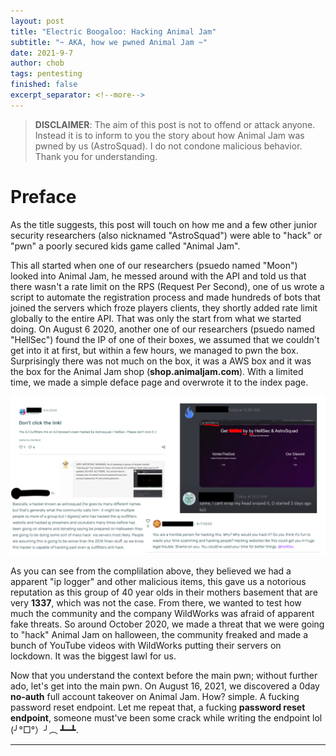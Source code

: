```yaml
---
layout: post
title: "Electric Boogaloo: Hacking Animal Jam"
subtitle: "~ AKA, how we pwned Animal Jam ~"
date: 2021-9-7
author: chob
tags: pentesting
finished: false
excerpt_separator: <!--more-->
---
```


> **DISCLAIMER**: The aim of this post is not to offend or attack anyone. Instead it is to inform to you the story about how Animal Jam was pwned by us (AstroSquad). I do not condone malicious behavior. Thank you for understanding.

# Preface
As the title suggests, this post will touch on how me and a few other junior security researchers (also nicknamed "AstroSquad") were able to "hack" or "pwn" a poorly secured kids game called "Animal Jam". <!--more--> <br>

This all started when one of our researchers (psuedo named "Moon") looked into Animal Jam, he messed around with the API and told us that there wasn't a rate limit on the RPS (Request Per Second), one of us wrote a script to automate the registration process and made hundreds of bots that joined the servers which froze players clients, they shortly added rate limit globally to the entire API. That was only the start from what we started doing. On August 6 2020, another one of our researchers (psuedo named "HellSec") found the IP of one of their boxes, we assumed that we couldn't get into it at first, but within a few hours, we managed to pwn the box. Surprisingly there was not much on the box, it was a AWS box and it was the box for the Animal Jam shop (**shop.animaljam.com**). With a limited time, we made a simple deface page and overwrote it to the index page.

<a href="/img/Electric-Boogaloo:-Hacking-Animal-Jam/compilation.png" target="_blank"><img class="centerImgMedium" src="/img/Electric-Boogaloo:-Hacking-Animal-Jam/compilation.png"></a>

As you can see from the complilation above, they believed we had a apparent "ip logger" and other malicious items, this gave us a notorious reputation as this group of 40 year olds in their mothers basement that are very **1337**, which was not the case. From there, we wanted to test how much the community and the company WildWorks was afraid of apparent fake threats. So around October 2020, we made a threat that we were going to "hack" Animal Jam on halloween, the community freaked and made a bunch of YouTube videos with WildWorks putting their servers on lockdown. It was the biggest lawl for us. <br>

Now that you understand the context before the main pwn; without further ado, let's get into the main pwn. On August 16, 2021, we discovered a 0day **no-auth** full account takeover on Animal Jam. How? simple. A fucking password reset endpoint. Let me repeat that, a fucking **password reset endpoint**, someone must've been some crack while writing the endpoint lol (╯°□°）╯︵ ┻━┻.
***


